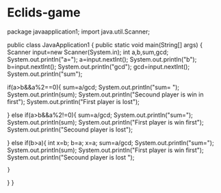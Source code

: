 # Eclids-game
package javaapplication1;
import java.util.Scanner;

public class JavaApplication1 { 
    public static void main(String[] args) {
         Scanner input=new Scanner(System.in);
    int a,b,sum,gcd;
    System.out.println("a=");
    a=input.nextInt();
    System.out.println("b");
    b=input.nextInt();
    System.out.println("gcd");
    gcd=input.nextInt();
   System.out.println("sum");
   
   if(a>b&&a%2==0){
       sum=a/gcd;
        System.out.println("sum= ");
        System.out.println(sum);
       System.out.println("Secound player is win in first");
       System.out.println("First player is lost");
       
   }
   else if(a>b&&a%2!=0){
       sum=a/gcd;
        System.out.println("sum=");
        System.out.println(sum);
       System.out.println("First player is win first");
       System.out.println("Secound player is lost");
       
   }
   else if(b>a){
     int x=b;
     b=a;
     x=a;
     sum=a/gcd;
     System.out.println("sum=");
        System.out.println(sum);
         System.out.println("First player is win first");
          System.out.println("Secound player is lost ");
        
    }
}
}
